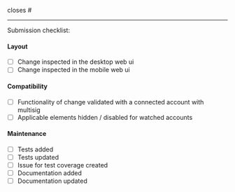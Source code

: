 closes #

---
Submission checklist: 

<!-- Remove anything below that is not applicable -->   

#### Layout
- [ ] Change inspected in the desktop web ui
- [ ] Change inspected in the mobile web ui

#### Compatibility
- [ ] Functionality of change validated with a connected account with multisig
- [ ] Applicable elements hidden / disabled for watched accounts

#### Maintenance
- [ ] Tests added 
- [ ] Tests updated
- [ ] Issue for test coverage created
- [ ] Documentation added
- [ ] Documentation updated